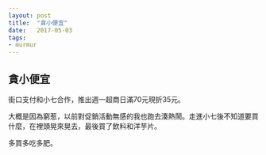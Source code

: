 ```yaml
---
layout: post
title:  "貪小便宜"
date:   2017-05-03
tags:
- murmur
---
```

## 貪小便宜

街口支付和小七合作，推出週一超商日滿70元現折35元。

大概是因為窮惹，以前對促銷活動無感的我也跑去湊熱鬧。走進小七後不知道要買什麼，在裡頭晃來晃去，最後買了飲料和洋芋片。

多買多吃多肥。